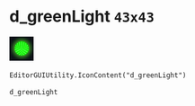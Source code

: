 # d_greenLight `43x43`
<img src="/img/d_greenLight.png" width=43 height=43>

``` CSharp
EditorGUIUtility.IconContent("d_greenLight")
```
```
d_greenLight
```
